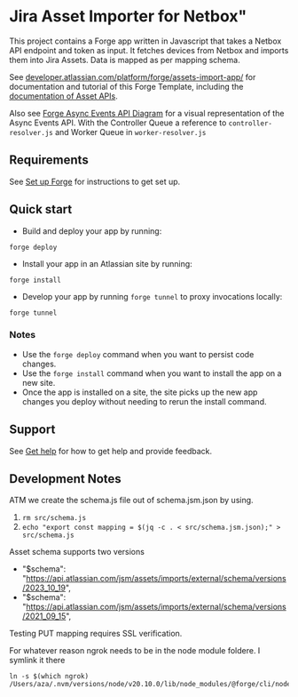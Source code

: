# Jira Asset Importer for Netbox"

This project contains a Forge app written in Javascript that takes a Netbox API endpoint and token as input. It fetches devices from Netbox and imports them into Jira Assets. 
Data is mapped as per mapping schema.

See [developer.atlassian.com/platform/forge/assets-import-app/](https://developer.atlassian.com/platform/forge/assets-import-app) for documentation and tutorial of this Forge Template, including the [documentation of Asset APIs](https://developer.atlassian.com/cloud/assets/). 

Also see [Forge Async Events API Diagram](https://dac-static.atlassian.com/platform/forge/images/assets-import-async-events-api-example.png?_v=1.5800.258) for a visual representation of the Async Events API.
With the Controller Queue a reference to `controller-resolver.js` and Worker Queue in `worker-resolver.js`

## Requirements

See [Set up Forge](https://developer.atlassian.com/platform/forge/set-up-forge/) for instructions to get set up.

## Quick start

- Build and deploy your app by running:
```
forge deploy
```

- Install your app in an Atlassian site by running:
```
forge install
```

- Develop your app by running `forge tunnel` to proxy invocations locally:
```
forge tunnel
```

### Notes
- Use the `forge deploy` command when you want to persist code changes.
- Use the `forge install` command when you want to install the app on a new site.
- Once the app is installed on a site, the site picks up the new app changes you deploy without needing to rerun the install command.

## Support

See [Get help](https://developer.atlassian.com/platform/forge/get-help/) for how to get help and provide feedback.

## Development Notes

ATM we create the schema.js file out of schema.jsm.json by using.
1. ```rm src/schema.js```
2. ```echo "export const mapping = $(jq -c . < src/schema.jsm.json);" > src/schema.js```

Asset schema supports two versions
- "$schema": "https://api.atlassian.com/jsm/assets/imports/external/schema/versions/2023_10_19",
- "$schema": "https://api.atlassian.com/jsm/assets/imports/external/schema/versions/2021_09_15",

Testing PUT mapping requires SSL verification.

For whatever reason ngrok needs to be in the node module foldere. I symlink it there
```
ln -s $(which ngrok) /Users/aza/.nvm/versions/node/v20.10.0/lib/node_modules/@forge/cli/node_modules/ngrok/bin/ngrok
```

